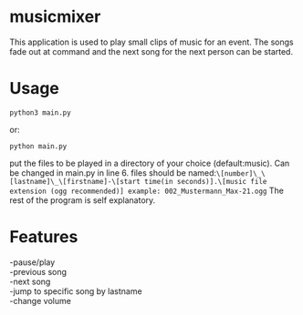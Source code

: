 # musicmixer  
This application is used to play small clips of music for an event. The songs fade out at command and the next song for the next person can be started. 
# Usage
```
python3 main.py
```
or:  
```
python main.py
```
put the files to be played in a directory of your choice (default:music). Can be changed in main.py in line 6.
files should be named:`\[number]\_\[lastname]\_\[firstname]-\[start time(in seconds)].\[music file extension (ogg recommended)] example: 002_Mustermann_Max-21.ogg` 
The rest of the program is self explanatory.  
# Features  
-pause/play  
-previous song  
-next song  
-jump to specific song by lastname  
-change volume
